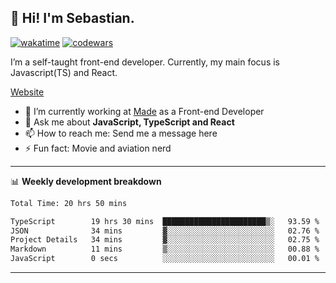 ## 👋 Hi! I'm Sebastian.

[![wakatime](https://wakatime.com/badge/user/df0036c6-328a-4a39-be9b-e49417ed22a1.svg)](https://wakatime.com/@df0036c6-328a-4a39-be9b-e49417ed22a1)
[![codewars](https://www.codewars.com/users/sebavuye/badges/small)](https://www.codewars.com/users/sebavuye)

I’m a self-taught front-end developer. Currently, my main focus is Javascript(TS) and React.

[Website](https://sebastianvuye.be)

- 🔭 I’m currently working at [Made](https://made.be/) as a Front-end Developer
- 💬 Ask me about **JavaScript, TypeScript and React**
- 📫 How to reach me: Send me a message here
- ⚡ Fun fact: Movie and aviation nerd

-------

📊 **Weekly development breakdown**

<!--START_SECTION:waka-->

```txt
Total Time: 20 hrs 50 mins

TypeScript        19 hrs 30 mins  ███████████████████████▒░   93.59 %
JSON              34 mins         ▓░░░░░░░░░░░░░░░░░░░░░░░░   02.76 %
Project Details   34 mins         ▓░░░░░░░░░░░░░░░░░░░░░░░░   02.75 %
Markdown          11 mins         ▒░░░░░░░░░░░░░░░░░░░░░░░░   00.88 %
JavaScript        0 secs          ░░░░░░░░░░░░░░░░░░░░░░░░░   00.01 %
```

<!--END_SECTION:waka-->
-------
